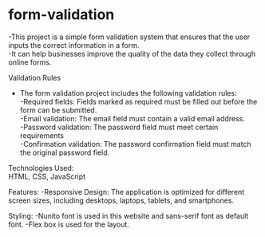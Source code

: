 # form-validation
 -This project is a simple form validation system that ensures that the user inputs the correct information in a form.<br>
 -It can help businesses improve the quality of the data they collect through online forms.<br>


Validation Rules<br> 
- The form validation project includes the following validation rules:<br>
  -Required fields: Fields marked as required must be filled out before the form can be submitted.<br>
  -Email validation: The email field must contain a valid email address.<br>
  -Password validation: The password field must meet certain requirements<br>
  -Confirmation validation: The password confirmation field must match the original password field.<br>


Technologies Used:<br>
 HTML, CSS, JavaScript<br>

Features:
 -Responsive Design: The application is optimized for different screen sizes, including desktops, laptops, tablets, and smartphones.

Styling:
 -Nunito font is used in this website and sans-serif font as default font.
 -Flex box is used for the layout.

